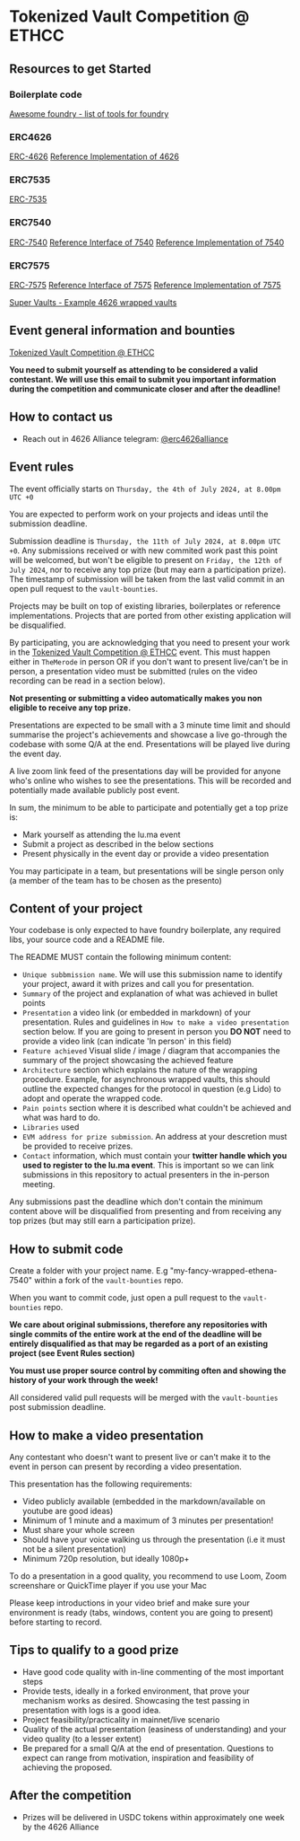 # Tokenized Vault Competition @ ETHCC
## Resources to get Started

### Boilerplate code
[Awesome foundry - list of tools for foundry](https://github.com/crisgarner/awesome-foundry)

### ERC4626

[​ERC-4626](https://eips.ethereum.org/EIPS/eip-4626)
[Reference Implementation of 4626](https://github.com/OpenZeppelin/openzeppelin-contracts/blob/master/contracts/token/ERC20/extensions/ERC4626.sol)

### ERC7535

​[ERC-7535](https://eips.ethereum.org/EIPS/eip-7535)

### ERC7540
​[ERC-7540](https://eips.ethereum.org/EIPS/eip-7540)
[Reference Interface of 7540](https://github.com/centrifuge/liquidity-pools/blob/main/src/interfaces/IERC7540.sol)
[Reference Implementation of 7540](https://github.com/centrifuge/liquidity-pools/blob/main/src/ERC7540Vault.sol)

### ERC7575
[ERC-7575](https://eips.ethereum.org/EIPS/eip-7575)
[Reference Interface of 7575](https://github.com/centrifuge/liquidity-pools/blob/main/src/interfaces/IERC7575.sol)
[Reference Implementation of 7575](https://github.com/centrifuge/liquidity-pools/blob/main/src/token/Tranche.sol)

[Super Vaults - Example 4626 wrapped vaults](https://github.com/superform-xyz/super-vaults)


## Event general information and bounties

[Tokenized Vault Competition @ ETHCC](https://lu.ma/smo8wv09?tk=orTIsj)

**You need to submit yourself as attending to be considered a valid contestant. We will use this email to submit you important information during the competition and communicate closer and after the deadline!**

## How to contact us

- Reach out in 4626 Alliance telegram: [@erc4626alliance](https://t.me/erc4626alliance)


## Event rules 

The event officially starts on `Thursday, the 4th of July 2024, at 8.00pm UTC +0`

You are expected to perform work on your projects and ideas until the submission deadline.

Submission deadline is `Thursday, the 11th of July 2024, at 8.00pm UTC +0`. Any submissions received or with new commited work past this point will be welcomed, but won't be eligible to present on `Friday, the 12th of July 2024`, nor to receive any top prize (but may earn a participation prize). The timestamp of submission will be taken from the last valid commit in an open pull request to the `vault-bounties`.

Projects may be built on top of existing libraries, boilerplates or reference implementations. Projects that are ported from other existing application will be disqualified.

By participating, you are acknowledging that you need to present your work in the [Tokenized Vault Competition @ ETHCC](https://lu.ma/smo8wv09?tk=orTIsj) event. This must happen either in `TheMerode` in person OR if you don't want to present live/can't be in person, a presentation video must be submitted (rules on the video recording can be read in a section below).

**Not presenting or submitting a video automatically makes you non eligible to receive any top prize.**

Presentations are expected to be small with a 3 minute time limit and should summarise the project's achievements and showcase a live go-through the codebase with some Q/A at the end. Presentations will be played live during the event day.

A live zoom link feed of the presentations day will be provided for anyone who's online who wishes to see the presentations. This will be recorded and potentially made available publicly post event.

In sum, the minimum to be able to participate and potentially get a top prize is:
- Mark yourself as attending the lu.ma event
- Submit a project as described in the below sections
- Present physically in the event day or provide a video presentation

You may participate in a team, but presentations will be single person only (a member of the team has to be chosen as the presento)


## Content of your project

Your codebase is only expected to have foundry boilerplate, any required libs, your source code and a README file.

The README MUST contain the following minimum content:
- `Unique subbmission name`. We will use this submission name to identify your project, award it with prizes and call you for presentation.
- `Summary` of the project and explanation of what was achieved in bullet points
- `Presentation` a video link (or embedded in markdown) of your presentation. Rules and guidelines in `How to make a video presentation` section below. If you are going to present in person you **DO NOT** need to provide a video link (can indicate 'In person' in this field)
- `Feature achieved` Visual slide / image / diagram that accompanies the summary of the project showcasing the achieved feature
- `Architecture` section which explains the nature of the wrapping procedure. Example, for asynchronous wrapped vaults, this should outline the expected changes for the protocol in question (e.g Lido) to adopt and operate the wrapped code.
- `Pain points` section where it is described what couldn't be achieved and what was hard to do.
- `Libraries` used
- `EVM address for prize submission`. An address at your descretion must be provided to receive prizes.
- `Contact` information, which must contain your **twitter handle which you used to register to the lu.ma event**. This is important so we can link submissions in this repository to actual presenters in the in-person meeting. 

Any submissions past the deadline which don't contain the minimum content above will be disqualified from presenting and from receiving any top prizes (but may still earn a participation prize).

## How to submit code
Create a folder with your project name. E.g "my-fancy-wrapped-ethena-7540" within a fork of the `vault-bounties` repo. 

When you want to commit code, just open a pull request to the `vault-bounties` repo.

**We care about original submissions, therefore any repositories with single commits of the entire work at the end of the deadline will be entirely disqualified as that may be regarded as a port of an existing project (see Event Rules section)** 

**You must use proper source control by commiting often and showing the history of your work through the week!**

All considered valid pull requests will be merged with the `vault-bounties` post submission deadline.

## How to make a video presentation

Any contestant who doesn't want to present live or can't make it to the event in person can present by recording a video presentation.

This presentation has the following requirements:
- Video publicly available (embedded in the markdown/available on youtube are good ideas)
- Minimum of 1 minute and a maximum of 3 minutes per presentation!
- Must share your whole screen
- Should have your voice walking us through the presentation (i.e it must not be a silent presentation)
- Minimum 720p resolution, but ideally 1080p+

To do a presentation in a good quality, you recommend to use Loom, Zoom screenshare or QuickTime player if you use your Mac

Please keep introductions in your video brief and make sure your environment is ready (tabs, windows, content you are going to present) before starting to record.


## Tips to qualify to a good prize

- Have good code quality with in-line commenting of the most important steps
- Provide tests, ideally in a forked environment, that prove your mechanism works as desired. Showcasing the test passing in presentation with logs is a good idea.
- Project feasibility/practicality in mainnet/live scenario
- Quality of the actual presentation (easiness of understanding) and your video quality (to a lesser extent)
- Be prepared for a small Q/A at the end of presentation. Questions to expect can range from motivation, inspiration and feasibility of achieving the proposed.

## After the competition

- Prizes will be delivered in USDC tokens within approximately one week by the 4626 Alliance 


